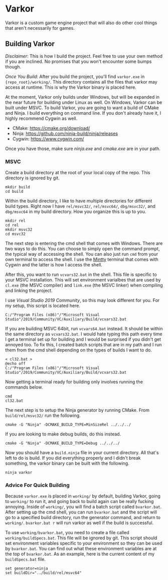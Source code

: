 # Varkor

Varkor is a custom game engine project that will also do other cool things that aren't necessarily for games.

## Building Varkor

*Disclaimer*: This is how I build the project. Feel free to use your own method if you are inclined. No promises that you won't encounter some bumps though.

*Once You Build*: After you build the project, you'll find `varkor.exe` in `{repo_root}/working/`. This directory contains all the files that varkor may access at runtime. This is why the Varkor binary is placed here.

At the moment, Varkor only builds under Windows, but will be expanded in the near future for building under Linux as well. On Windows, Varkor can be built under MSVC. To build Varkor, you are going to want a build of CMake and Ninja. I build everything on command line. If you don't already have it, I highly recommend Cygwin as well.

- CMake:  https://cmake.org/download/
- Ninja:  https://github.com/ninja-build/ninja/releases
- Cygwin: https://www.cygwin.com/

Once you have those, make sure *ninja.exe* and *cmake.exe* are in your path.

### MSVC

Create a build directory at the root of your local copy of the repo. This directory is ignored by git.

```
mkdir build
cd build
```

Within the build directory, I like to have multiple directories for different build types. Right now I have `rel/msvc32/`, `rel/msvc64/`, `dbg/msvc32/`, and `dbg/msvc64` in my build directory. How you organize this is up to you.

```
mkdir rel
cd rel
mkdir msvc32
cd msvc32
```

The next step is entering the cmd shell that comes with Windows. There are two ways to do this. You can choose to simply open the command prompt, the typical way of accessing the shell. You can also just run `cmd` from your own terminal to access the shell. I use the [Mintty](https://mintty.github.io/) terminal that comes with Cygwin and the latter is how I access the shell.

After this, you want to run `vcvars32.bat` in the shell. This file is specific to your MSVC installation. This will set environment varialbes that are used by `cl.exe` (the MSVC compiler) and `link.exe` (the MSVC linker) when compiling and linking the project.

I use *Visual Studio 2019 Community*, so this may look different for you. For my setup, this script is located here.

```
C:/"Program Files (x86)"/"Microsoft Visual Studio"/2019/Community/VC/Auxiliary/Build/vcvars32.bat
```

If you are building MSVC 64bit, run `vcvars64.bat` instead. It should be within the same directory as `vcvars32.bat`. I would hate typing this path every time I get a terminal set up for building and I would be surprised if you didn't get annoyed too. To fix this, I created batch scripts that are in my path and I run them from the cmd shell depending on the types of builds I want to do.

```
< cl32.bat >
@echo off
C:/"Program Files (x86)"/"Microsoft Visual Studio"/2019/Community/VC/Auxiliary/Build/vcvars32.bat
```

Now getting a terminal ready for building only involves running the commands below.

```
cmd
cl32.bat
```

The next step is to setup the Ninja generator by running CMake. From `build/rel/msvc32/` run the following.

```
cmake -G "Ninja" -DCMAKE_BUILD_TYPE=MinSizeRel ../../../
```

If you are looking to make debug builds, do this instead.

```
cmake -G "Ninja" -DCMAKE_BUILD_TYPE=Debug ../../../
```

Now you should have a `build.ninja` file in your current directory. All that's left to do is build. If you did everything properly and I didn't break something, the varkor binary can be built with the following.

```
ninja varkor
```

### Advice For Quick Building

Because `varkor.exe` is placed in `working/` by default, building Varkor, going to `working/` to run it, and going back to build again can be really fucking annoying. Inside of `working/`, you will find a batch script called `bvarkor.bat`. After setting up the cmd shell, you can run `bvarkor.bat` and the script will go to a specified build directory, run the generator command, and return to `working/`. `bvarkor.bat r` will run varkor as well if the build is successful.

To use `working/bvarkor.bat`, you need to create a file called `working/buildSpecs.bat`. This file will be ignored by git. This script should set environment variables specific to your environment so they can be used by `bvarkor.bat`. You can find out what these environment variables are at the top of `bvarkor.bat`. As an example, here is the current content of my `buildSpecs.bat` file.

```
set generator=ninja
set buildDir="../build/rel/msvc64"
```
